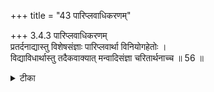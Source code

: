 +++
title = "43 पारिप्लवाधिकरणम्"

+++
3.4.3 पारिप्लवाधिकरणम्  
प्रतर्दनाद्यास्तु विशेषसंज्ञाः पारिप्लवार्था विनियोगहेतोः ।  
विद्याविधार्थास्तु तदैकवाक्यात् मन्वादिसंज्ञा चरितार्थनाच्च ॥ 56 ॥

<details><summary>टीका</summary>

3.4.3 पारिप्लवाधिकरणम् The sacred episodes in the उपनिषद्-s such as the dialogue between Pratardana and Indra and the like are not to be treated as serving the purpose of praises known as पारिप्लव-s to be listened to by the sacrificer in the अश्वमेध sacrifice. It is because the श्रुति text choose special episodes as suitable to पारिप्लव performance such as 'King Manu' son of Vivasvat. The episodes in the उपनिषद्-s are logically connected with the texts that inculcate injuction in regard to the meditation upon Brahman. Notes : 1. कौष् Up., I.x.7.
</details>

